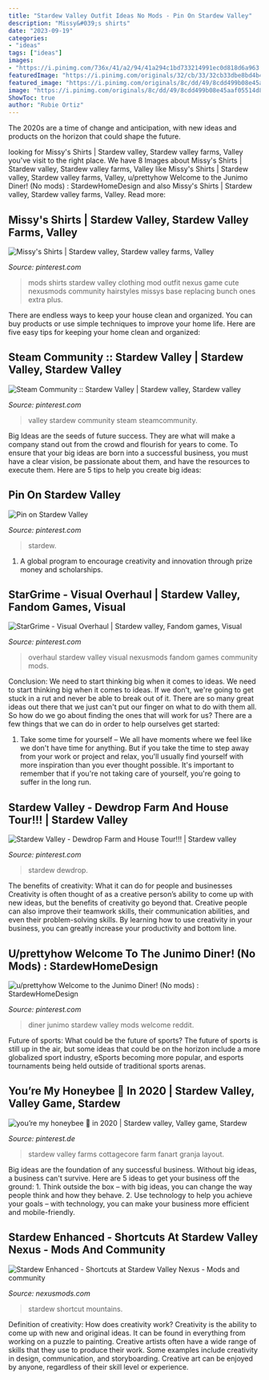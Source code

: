 ```yaml
---
title: "Stardew Valley Outfit Ideas No Mods - Pin On Stardew Valley"
description: "Missy&#039;s shirts"
date: "2023-09-19"
categories:
- "ideas"
tags: ["ideas"]
images:
- "https://i.pinimg.com/736x/41/a2/94/41a294c1bd733214991ec0d818d6a963.jpg"
featuredImage: "https://i.pinimg.com/originals/32/cb/33/32cb33dbe8bd4b462aff36405f453eee.gif"
featured_image: "https://i.pinimg.com/originals/8c/dd/49/8cdd499b08e45aaf05514d8b7f281a82.png"
image: "https://i.pinimg.com/originals/8c/dd/49/8cdd499b08e45aaf05514d8b7f281a82.png"
ShowToc: true
author: "Rubie Ortiz"
---
```



The 2020s are a time of change and anticipation, with new ideas and products on the horizon that could shape the future.

	

		
looking for Missy&#039;s Shirts | Stardew valley, Stardew valley farms, Valley you've visit to the right place. We have 8 Images about Missy&#039;s Shirts | Stardew valley, Stardew valley farms, Valley like Missy&#039;s Shirts | Stardew valley, Stardew valley farms, Valley, u/prettyhow Welcome to the Junimo Diner! (No mods) : StardewHomeDesign and also Missy&#039;s Shirts | Stardew valley, Stardew valley farms, Valley. Read more:
		
    
## Missy&#039;s Shirts | Stardew Valley, Stardew Valley Farms, Valley

<img loading=lazy src="https://i.pinimg.com/originals/79/3f/11/793f11ec6761586eb83f00c589e78198.png" onerror="this.onerror=null;this.src='https://tse2.mm.bing.net/th?id=OIP.jYcbo4FQsUDiEjahxzrp-gHaEN&amp;pid=15.1';" alt="Missy&#039;s Shirts | Stardew valley, Stardew valley farms, Valley">

_Source: pinterest.com_

>mods shirts stardew valley clothing mod outfit nexus game cute nexusmods community hairstyles missys base replacing bunch ones extra plus. 

	

There are endless ways to keep your house clean and organized. You can buy products or use simple techniques to improve your home life. Here are five easy tips for keeping your home clean and organized:

    
## Steam Community :: Stardew Valley | Stardew Valley, Stardew Valley

<img loading=lazy src="https://i.pinimg.com/originals/95/12/49/9512491e92b2eb1364defb2e230a8cb7.jpg" onerror="this.onerror=null;this.src='https://tse3.mm.bing.net/th?id=OIP.wuyW9yr6r8O0AZAO4G-kaQHaNK&amp;pid=15.1';" alt="Steam Community :: Stardew Valley | Stardew valley, Stardew valley">

_Source: pinterest.com_

>valley stardew community steam steamcommunity. 

	

Big Ideas are the seeds of future success. They are what will make a company stand out from the crowd and flourish for years to come. To ensure that your big ideas are born into a successful business, you must have a clear vision, be passionate about them, and have the resources to execute them. Here are 5 tips to help you create big ideas: 

    
## Pin On Stardew Valley

<img loading=lazy src="https://i.pinimg.com/474x/59/12/9f/59129f597e7afdbf0f42298702b575bc.jpg" onerror="this.onerror=null;this.src='https://tse1.mm.bing.net/th?id=OIP.aWYduXDOorArAS9UhxdtHAAAAA&amp;pid=15.1';" alt="Pin on Stardew Valley">

_Source: pinterest.com_

>stardew. 

	

1. A global program to encourage creativity and innovation through prize money and scholarships. 

    
## StarGrime - Visual Overhaul | Stardew Valley, Fandom Games, Visual

<img loading=lazy src="https://i.pinimg.com/originals/d2/1c/71/d21c7187acb9452ab5227a562ad9d6a2.png" onerror="this.onerror=null;this.src='https://tse1.mm.bing.net/th?id=OIP.wNNe2mIptQp9fMvRITulvAHaEW&amp;pid=15.1';" alt="StarGrime - Visual Overhaul | Stardew valley, Fandom games, Visual">

_Source: pinterest.com_

>overhaul stardew valley visual nexusmods fandom games community mods. 

	

Conclusion: We need to start thinking big when it comes to ideas.
We need to start thinking big when it comes to ideas. If we don't, we're going to get stuck in a rut and never be able to break out of it. There are so many great ideas out there that we just can't put our finger on what to do with them all. So how do we go about finding the ones that will work for us? There are a few things that we can do in order to help ourselves get started: 
1) Take some time for yourself – We all have moments where we feel like we don't have time for anything. But if you take the time to step away from your work or project and relax, you'll usually find yourself with more inspiration than you ever thought possible. It's important to remember that if you're not taking care of yourself, you're going to suffer in the long run.

    
## Stardew Valley - Dewdrop Farm And House Tour!!! | Stardew Valley

<img loading=lazy src="https://i.pinimg.com/736x/41/a2/94/41a294c1bd733214991ec0d818d6a963.jpg" onerror="this.onerror=null;this.src='https://tse4.mm.bing.net/th?id=OIP.M7pq17As8vuRopPTZo_rwQHaEe&amp;pid=15.1';" alt="Stardew Valley - Dewdrop Farm and House Tour!!! | Stardew valley">

_Source: pinterest.com_

>stardew dewdrop. 

	

The benefits of creativity: What it can do for people and businesses
Creativity is often thought of as a creative person’s ability to come up with new ideas, but the benefits of creativity go beyond that. Creative people can also improve their teamwork skills, their communication abilities, and even their problem-solving skills. By learning how to use creativity in your business, you can greatly increase your productivity and bottom line.

    
## U/prettyhow Welcome To The Junimo Diner! (No Mods) : StardewHomeDesign

<img loading=lazy src="https://i.pinimg.com/originals/8c/dd/49/8cdd499b08e45aaf05514d8b7f281a82.png" onerror="this.onerror=null;this.src='https://tse2.mm.bing.net/th?id=OIP.dbBIvu2lHiQv2mcWTf2rqAHaG7&amp;pid=15.1';" alt="u/prettyhow Welcome to the Junimo Diner! (No mods) : StardewHomeDesign">

_Source: pinterest.com_

>diner junimo stardew valley mods welcome reddit. 

	

Future of sports: What could be the future of sports?
The future of sports is still up in the air, but some ideas that could be on the horizon include a more globalized sport industry, eSports becoming more popular, and esports tournaments being held outside of traditional sports arenas.

    
## You’re My Honeybee 🍯 In 2020 | Stardew Valley, Valley Game, Stardew

<img loading=lazy src="https://i.pinimg.com/originals/32/cb/33/32cb33dbe8bd4b462aff36405f453eee.gif" onerror="this.onerror=null;this.src='https://tse1.mm.bing.net/th?id=OIP.oNOsoOrxURa6qJFtYPQ_DwHaHK&amp;pid=15.1';" alt="you’re my honeybee 🍯 in 2020 | Stardew valley, Valley game, Stardew">

_Source: pinterest.de_

>stardew valley farms cottagecore farm fanart granja layout. 

	

Big ideas are the foundation of any successful business. Without big ideas, a business can't survive. Here are 5 ideas to get your business off the ground: 1. Think outside the box – with big ideas, you can change the way people think and how they behave. 2. Use technology to help you achieve your goals – with technology, you can make your business more efficient and mobile-friendly. 
    
## Stardew Enhanced - Shortcuts At Stardew Valley Nexus - Mods And Community

<img loading=lazy src="https://i.imgur.com/nKimyB2.png" onerror="this.onerror=null;this.src='https://tse1.mm.bing.net/th?id=OIP.YG5INECO1qyK6hzTPQm4hAHaHa&amp;pid=15.1';" alt="Stardew Enhanced - Shortcuts at Stardew Valley Nexus - Mods and community">

_Source: nexusmods.com_

>stardew shortcut mountains. 

	

Definition of creativity: How does creativity work?
Creativity is the ability to come up with new and original ideas. It can be found in everything from working on a puzzle to painting. Creative artists often have a wide range of skills that they use to produce their work. Some examples include creativity in design, communication, and storyboarding. Creative art can be enjoyed by anyone, regardless of their skill level or experience.

